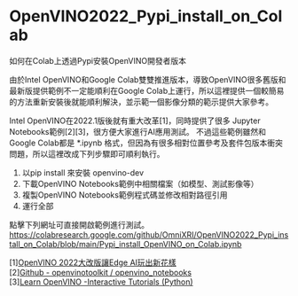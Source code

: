# OpenVINO2022_Pypi_install_on_Colab
如何在Colab上透過Pypi安裝OpenVINO開發者版本

由於Intel OpenVINO和Google Colab雙雙推進版本，導致OpenVINO很多舊版和最新版提供範例不一定能順利在Google Colab上運行，所以這裡提供一個較簡易的方法重新安裝後就能順利解決，並示範一個影像分類的範示提供大家參考。

Intel OpenVINO在2022.1版後就有重大改革[1]，同時提供了很多 Jupyter Notebooks範例[2][3]，很方便大家進行AI應用測試。
不過這些範例雖然和Google Colab都是 *.ipynb 格式，但因為有很多相對位置參考及套件包版本衝突問題，所以這裡改成下列步驟即可順利執行。
1. 以pip install 來安裝 openvino-dev 
2. 下載OpenVINO Notebooks範例中相關檔案（如模型、測試影像等）
3. 複製OpenVINO Notebooks範例程式碼並修改相對路徑引用
4. 運行全部

點擊下列網址可直接開啟範例進行測試。
https://colabresearch.google.com/github/OmniXRI/OpenVINO2022_Pypi_install_on_Colab/blob/main/Pypi_install_OpenVINO_on_Colab.ipynb

[1][OpenVINO 2022大改版讓Edge AI玩出新花樣](https://omnixri.blogspot.com/2022/08/openvino-2022edge-ai.html)  
[2][Github - openvinotoolkit / openvino_notebooks](https://github.com/openvinotoolkit/openvino_notebooks)  
[3][Learn OpenVINO -Interactive Tutorials (Python)](https://docs.openvino.ai/latest/tutorials.html)  
